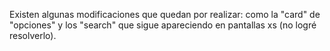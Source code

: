Existen algunas modificaciones que quedan por realizar:
como la "card" de "opciones" y los "search" que sigue apareciendo en pantallas xs (no logré resolverlo).